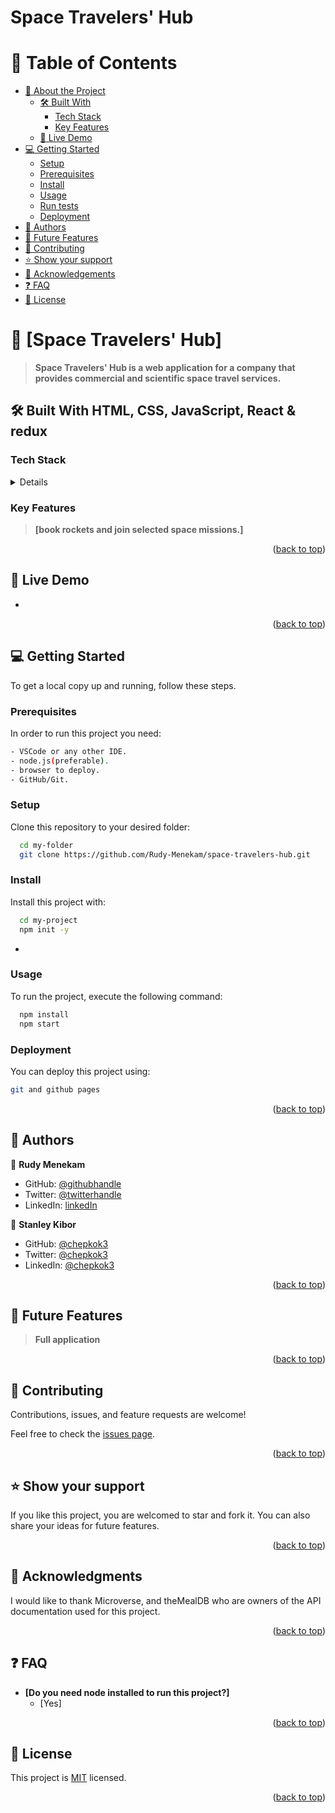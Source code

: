 # Space Travelers' Hub

</div>

<!-- TABLE OF CONTENTS -->

# 📗 Table of Contents

- [📖 About the Project](#about-project)
  - [🛠 Built With](#built-with)
    - [Tech Stack](#tech-stack)
    - [Key Features](#key-features)
  - [🚀 Live Demo](#live-demo)
- [💻 Getting Started](#getting-started)
  - [Setup](#setup)
  - [Prerequisites](#prerequisites)
  - [Install](#install)
  - [Usage](#usage)
  - [Run tests](#run-tests)
  - [Deployment](#triangular_flag_on_post-deployment)
- [👥 Authors](#authors)
- [🔭 Future Features](#future-features)
- [🤝 Contributing](#contributing)
- [⭐️ Show your support](#support)
- [🙏 Acknowledgements](#acknowledgements)
- [❓ FAQ](#faq)
- [📝 License](#license)

# 📖 [Space Travelers' Hub] <a name="react"></a>

> **Space Travelers' Hub is a web application for a company that provides commercial and scientific space travel services.**

## 🛠 Built With <a name="built-with">HTML, CSS, JavaScript, React & redux</a>

### Tech Stack <a name="tech-stack"></a>

<details>
  <ul>
    <li><a href="">linters</a></li>
    <li><a href="https://www.w3schools.com/html/">HTML</a></li>
    <li><a href="https://developer.mozilla.org/en-US/docs/Web/CSS">CSS</a></li>
    <li><a href="https://www.w3schools.com/js/default.asp">JS</a></li>
    <li><a href="https://github.com">GIT/Github</a></li>
    <li><a href="https://reactjs.org/docs/create-a-new-react-app.html#create-react-app">React JS</a></li>
  </ul>
</details>

### Key Features <a name="key-features"></a>

> **[book rockets and join selected space missions.]**

<p align="right">(<a href="#readme-top">back to top</a>)</p>

## 🚀 Live Demo <a name="live-demo"></a>

-

<p align="right">(<a href="#readme-top">back to top</a>)</p>

## 💻 Getting Started <a name="getting-started"></a>

To get a local copy up and running, follow these steps.

### Prerequisites

In order to run this project you need:

```sh
- VSCode or any other IDE.
- node.js(preferable).
- browser to deploy.
- GitHub/Git.
```

### Setup

Clone this repository to your desired folder:

```sh
  cd my-folder
  git clone https://github.com/Rudy-Menekam/space-travelers-hub.git
```

### Install

Install this project with:

```sh
  cd my-project
  npm init -y
```

-

### Usage

To run the project, execute the following command:

```sh
  npm install
  npm start
```

### Deployment

You can deploy this project using:

```sh
git and github pages
```

<p align="right">(<a href="#readme-top">back to top</a>)</p>

## 👥 Authors <a name="authors"></a>

👤 **Rudy Menekam**

- GitHub: [@githubhandle](https://github.com/Rudy-Menekam)
- Twitter: [@twitterhandle](https://twitter.com/MenekamR)
- LinkedIn: [linkedIn](https://www.linkedin.com/in/menekam-rudy/)

👤 **Stanley Kibor**

- GitHub: [@chepkok3](https://github.com/chepkok3)
- Twitter: [@chepkok3](https://twitter.com/home)
- LinkedIn: [@chepkok3](https://www.linkedin.com/in/kibor-stanley-350b8a123/)

<p align="right">(<a href="#readme-top">back to top</a>)</p>

## 🔭 Future Features <a name="future-features"></a>

> **Full application**

<p align="right">(<a href="#readme-top">back to top</a>)</p>

## 🤝 Contributing <a name="contributing"></a>

Contributions, issues, and feature requests are welcome!

Feel free to check the [issues page](https://github.com/Rudy-Menekam/space-travelers-hub/issues).

<p align="right">(<a href="#readme-top">back to top</a>)</p>

## ⭐️ Show your support <a name="support"></a>

If you like this project, you are welcomed to star and fork it. You can also share your ideas for future features.

<p align="right">(<a href="#readme-top">back to top</a>)</p>

## 🙏 Acknowledgments <a name="acknowledgements"></a>

I would like to thank Microverse, and theMealDB who are owners of the API documentation used for this project.

<p align="right">(<a href="#readme-top">back to top</a>)</p>

## ❓ FAQ <a name="faq"></a>

- **[Do you need node installed to run this project?]**
  - [Yes]

<p align="right">(<a href="#readme-top">back to top</a>)</p>

## 📝 License <a name="license"></a>

This project is [MIT](./License.md) licensed.

<p align="right">(<a href="#readme-top">back to top</a>)</p>
